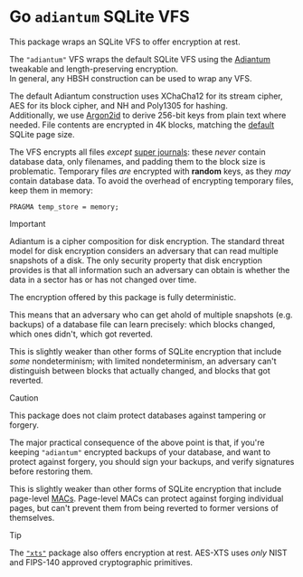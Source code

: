 # Go `adiantum` SQLite VFS

This package wraps an SQLite VFS to offer encryption at rest.

The `"adiantum"` VFS wraps the default SQLite VFS using the
[Adiantum](https://github.com/lukechampine/adiantum)
tweakable and length-preserving encryption.\
In general, any HBSH construction can be used to wrap any VFS.

The default Adiantum construction uses XChaCha12 for its stream cipher,
AES for its block cipher, and NH and Poly1305 for hashing.\
Additionally, we use [Argon2id](https://pkg.go.dev/golang.org/x/crypto/argon2#hdr-Argon2id)
to derive 256-bit keys from plain text where needed.
File contents are encrypted in 4K blocks, matching the
[default](https://sqlite.org/pgszchng2016.html) SQLite page size.

The VFS encrypts all files _except_
[super journals](https://sqlite.org/tempfiles.html#super_journal_files):
these _never_ contain database data, only filenames,
and padding them to the block size is problematic.
Temporary files _are_ encrypted with **random** keys,
as they _may_ contain database data.
To avoid the overhead of encrypting temporary files,
keep them in memory:

    PRAGMA temp_store = memory;

> [!IMPORTANT]
> Adiantum is a cipher composition for disk encryption.
> The standard threat model for disk encryption considers an adversary
> that can read multiple snapshots of a disk.
> The only security property that disk encryption provides
> is that all information such an adversary can obtain
> is whether the data in a sector has or has not changed over time.

The encryption offered by this package is fully deterministic.

This means that an adversary who can get ahold of multiple snapshots
(e.g. backups) of a database file can learn precisely:
which blocks changed, which ones didn't, which got reverted.

This is slightly weaker than other forms of SQLite encryption
that include *some* nondeterminism; with limited nondeterminism,
an adversary can't distinguish between
blocks that actually changed, and blocks that got reverted.

> [!CAUTION]
> This package does not claim protect databases against tampering or forgery.

The major practical consequence of the above point is that,
if you're keeping `"adiantum"` encrypted backups of your database,
and want to protect against forgery, you should sign your backups,
and verify signatures before restoring them.

This is slightly weaker than other forms of SQLite encryption
that include page-level [MACs](https://en.wikipedia.org/wiki/Message_authentication_code).
Page-level MACs can protect against forging individual pages,
but can't prevent them from being reverted to former versions of themselves.

> [!TIP]
> The [`"xts"`](../xts/README.md) package also offers encryption at rest.
> AES-XTS uses _only_ NIST and FIPS-140 approved cryptographic primitives.